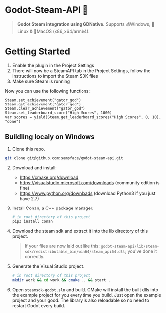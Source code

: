 # Godot-Steam-API 💨

> **Godot Steam integration using GDNative.** Supports 💰Windows, 🐧Linux & 🍏MacOS (x86_x64/arm64).

# Getting Started
1. Enable the plugin in the Project Settings
2. There will now be a SteamAPI tab in the Project Settings, follow the instructions to import the Steam SDK files
3. Make sure Steam is running

Now you can use the following functions:
```gdscript
Steam.set_achievement("gator_god")
Steam.get_achievement("gator_god")
Steam.clear_achievement("gator_god")
Steam.set_leaderboard_score("High Scores", 1000)
var scores = yield(Steam.get_leaderboard_scores("High Scores", 0, 10), "done")
```

## Buildling localy on Windows

1. Clone this repo.
  ``` sh
  git clone git@github.com:samsface/godot-steam-api.git
  ```

2. Download and install:
    - https://cmake.org/download
    - https://visualstudio.microsoft.com/downloads (community edition is fine)
    - https://www.python.org/downloads (download Python3 if you just have 2.7)

3. Install Conan, a C++ package manager.
    ``` sh
    # in root directory of this project
    pip3 install conan
    ```

4. Download the steam sdk and extract it into the lib directory of this project.
    > If your files are now laid out like this: `godot-steam-api/lib/steam-sdk/redistributable_bin/win64/steam_api64.dll`; you've done it correctly. 

5. Generate the Visual Studio project.
    ```sh
    # in root directory of this project
    mkdir work && cd work && cmake .. && start .
    ```

6. Open `steamsdk-godot.sln` and build. CMake will install the built dlls into the example project for you every time you build. Just open the example project and your good. The library is also reloadable so no need to restart Godot every build.
